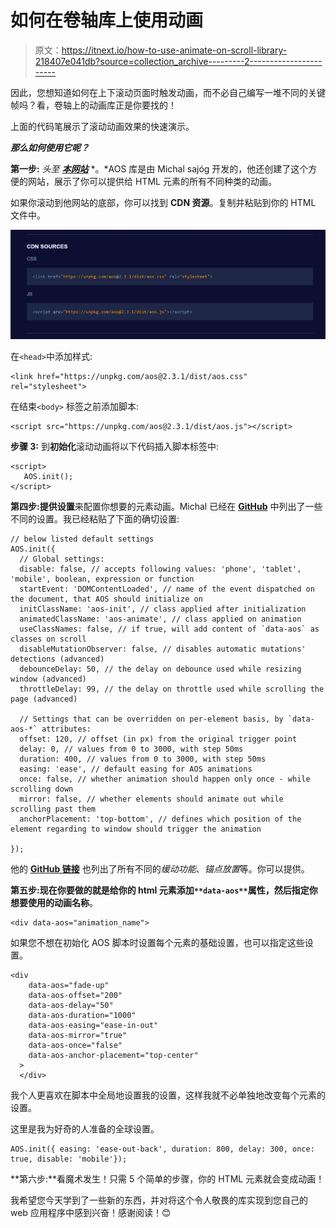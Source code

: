 # 如何在卷轴库上使用动画

> 原文：<https://itnext.io/how-to-use-animate-on-scroll-library-218407e041db?source=collection_archive---------2----------------------->

因此，您想知道如何在上下滚动页面时触发动画，而不必自己编写一堆不同的关键帧吗？看，卷轴上的动画库正是你要找的！

上面的代码笔展示了滚动动画效果的快速演示。

***那么如何使用它呢？***

**第一步:** *头至* [***本网站***](https://michalsnik.github.io/aos/) *。*AOS 库是由 Michal sajóg 开发的，他还创建了这个方便的网站，展示了你可以提供给 HTML 元素的所有不同种类的动画。

如果你滚动到他网站的底部，你可以找到 **CDN 资源**。复制并粘贴到你的 HTML 文件中。

![](img/601bccf6ba14a5f189d373c766e6b6a5.png)

在`<head>`中添加样式:

```
<link href="https://unpkg.com/aos@2.3.1/dist/aos.css" rel="stylesheet">
```

在结束`<body>` 标签之前添加脚本:

```
<script src="https://unpkg.com/aos@2.3.1/dist/aos.js"></script>
```

**步骤 3:** 到**初始化**滚动动画将以下代码插入脚本标签中:

```
<script>   
   AOS.init(); 
</script>
```

**第四步:**提供**设置**来配置你想要的元素动画。Michal 已经在 [**GitHub**](https://github.com/michalsnik/aos) 中列出了一些不同的设置。我已经粘贴了下面的确切设置:

```
// below listed default settings
AOS.init({
  // Global settings:
  disable: false, // accepts following values: 'phone', 'tablet', 'mobile', boolean, expression or function
  startEvent: 'DOMContentLoaded', // name of the event dispatched on the document, that AOS should initialize on
  initClassName: 'aos-init', // class applied after initialization
  animatedClassName: 'aos-animate', // class applied on animation
  useClassNames: false, // if true, will add content of `data-aos` as classes on scroll
  disableMutationObserver: false, // disables automatic mutations' detections (advanced)
  debounceDelay: 50, // the delay on debounce used while resizing window (advanced)
  throttleDelay: 99, // the delay on throttle used while scrolling the page (advanced)

  // Settings that can be overridden on per-element basis, by `data-aos-*` attributes:
  offset: 120, // offset (in px) from the original trigger point
  delay: 0, // values from 0 to 3000, with step 50ms
  duration: 400, // values from 0 to 3000, with step 50ms
  easing: 'ease', // default easing for AOS animations
  once: false, // whether animation should happen only once - while scrolling down
  mirror: false, // whether elements should animate out while scrolling past them
  anchorPlacement: 'top-bottom', // defines which position of the element regarding to window should trigger the animation

});
```

他的 [**GitHub 链接**](https://github.com/michalsnik/aos) 也列出了所有不同的*缓动功能*、*锚点放置*等。你可以提供。

**第五步:**现在你要做的就是给你的 html 元素添加`**data-aos**`属性，然后指定你想要使用的**动画名称**。

```
<div data-aos="animation_name">
```

如果您不想在初始化 AOS 脚本时设置每个元素的基础设置，也可以指定这些设置。

```
<div
    data-aos="fade-up"
    data-aos-offset="200"
    data-aos-delay="50"
    data-aos-duration="1000"
    data-aos-easing="ease-in-out"
    data-aos-mirror="true"
    data-aos-once="false"
    data-aos-anchor-placement="top-center"
  >
  </div>
```

我个人更喜欢在脚本中全局地设置我的设置，这样我就不必单独地改变每个元素的设置。

这里是我为好奇的人准备的全球设置。

```
AOS.init({ easing: 'ease-out-back', duration: 800, delay: 300, once: true, disable: 'mobile'});
```

**第六步:**看魔术发生！只需 5 个简单的步骤，你的 HTML 元素就会变成动画！

我希望您今天学到了一些新的东西，并对将这个令人敬畏的库实现到您自己的 web 应用程序中感到兴奋！感谢阅读！😊